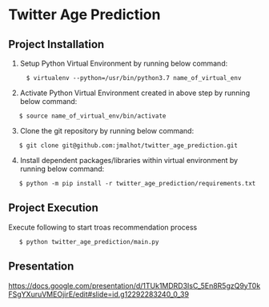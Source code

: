 # Twitter Age Prediction

## Project Installation

1. Setup Python Virtual Environment by running below command:

```
     $ virtualenv --python=/usr/bin/python3.7 name_of_virtual_env
```

2. Activate Python Virtual Environment created in above step by running below command:
```
   $ source name_of_virtual_env/bin/activate
```

3. Clone the git repository by running below command:
```
   $ git clone git@github.com:jmalhot/twitter_age_prediction.git
```

4. Install dependent packages/libraries within virtual environment by running below command:
```
   $ python -m pip install -r twitter_age_prediction/requirements.txt

```

## Project Execution
Execute following to start troas recommendation process
```
   $ python twitter_age_prediction/main.py
```

## Presentation

https://docs.google.com/presentation/d/1TUk1MDRD3IsC_5En8R5gzQ9yT0kFSgYXuruVMEOjirE/edit#slide=id.g12292283240_0_39
